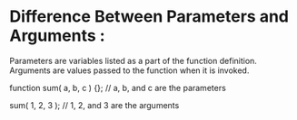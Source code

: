 # Difference Between Parameters and Arguments :

Parameters are variables listed as a part of the function definition.
Arguments are values passed to the function when it is invoked.

function sum( a, b, c ) {}; // a, b, and c are the parameters

sum( 1, 2, 3 ); // 1, 2, and 3 are the arguments
